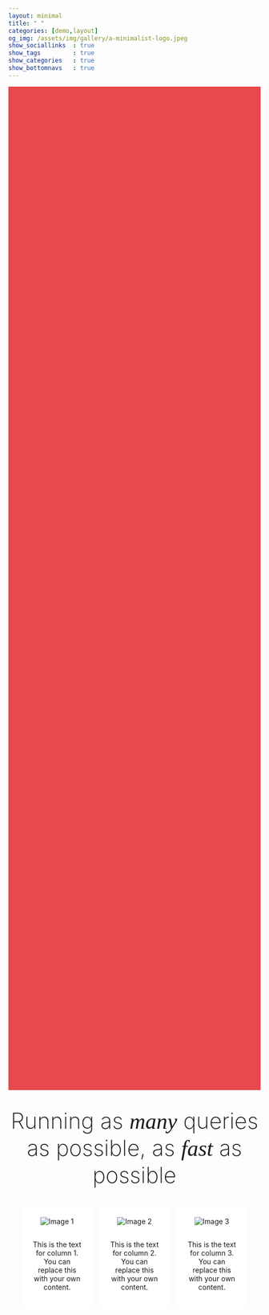 ```yaml
---
layout: minimal
title: " "
categories: [demo,layout]
og_img: /assets/img/gallery/a-minimalist-logo.jpeg
show_sociallinks  : true
show_tags         : true
show_categories   : true
show_bottomnavs   : true
---
```

<div style="
        width: 100%;
        height: 50vh;
        background-color: #e7494c;
        display: flex;
        justify-content: center;
        align-items: center;
    ">
    <div style="
        width: 100%;
        height: 100%;
        background-image: url('https://rendiment.io/assets/img/gallery/a-new-flyer.png');
        background-position: center;
        background-repeat: no-repeat;
        background-size: cover;
        max-width: 1110px;
    "></div>
</div>
<br/>
<br/>
 <div style="text-align: center; font-size: 2.75rem; font-family: Inter; font-weight: 200;">
        Running as <span style="font-style: italic; font-family: serif; ">many</span> queries as possible, as <span style="font-style: italic; font-family: serif;">fast</span> as possible
    </div>
<br/>
<div style="display: flex; justify-content: space-around; padding: 20px;">
        <div style="width: 30%; background-color: #ffffff; padding: 20px; box-sizing: border-box; text-align: center;">
            <img src="https://rendiment.io/assets/img/gallery/a-dev.png" alt="Image 1" style="max-width: 100%; height: auto; margin-bottom: 15px;">
            <p>This is the text for column 1. You can replace this with your own content.</p>
        </div>
        <div style="width: 30%; background-color: #ffffff; padding: 20px; box-sizing: border-box; text-align: center;">
            <img src="https://rendiment.io/assets/img/gallery/a-plan.png" alt="Image 2" style="max-width: 100%; height: auto; margin-bottom: 15px;">
            <p>This is the text for column 2. You can replace this with your own content.</p>
        </div>
        <div style="width: 30%; background-color: #ffffff; padding: 20px; box-sizing: border-box; text-align: center;">
            <img src="https://rendiment.io/assets/img/gallery/a-speaker.png" alt="Image 3" style="max-width: 100%; height: auto; margin-bottom: 15px;">
            <p>This is the text for column 3. You can replace this with your own content.</p>
        </div>
    </div>